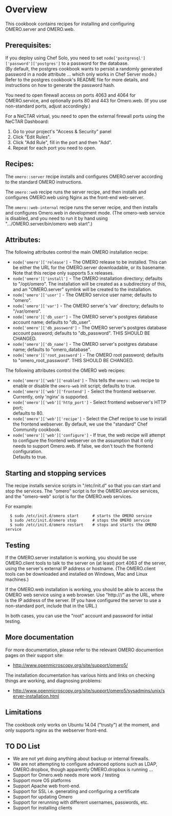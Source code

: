 Overview
========

This cookbook contains recipes for installing and configuring OMERO.server 
and OMERO.web.

Prerequisites:
--------------

If you deploy using Chef Solo, you need to set 
`node['postgresql']['password']['postgres']` to a password for the database.  
(By default, the postgres cookbook wants to persist a randomly generated 
password in a node attribute ... which only works in Chef Server mode.)  
Refer to the postgres cookbook's README file for more details, and 
instructions on how to generate the password hash.

You need to open firewall access on ports 4063 and 4064 for
OMERO.service, and optionally ports 80 and 443 for Omero.web.  (If you 
use non-standard ports, adjust accordingly.)  

For a NeCTAR virtual, you need to open the external firewall ports using
the NeCTAR Dashboard:
1. Go to your project's "Access & Security" panel
2. Click "Edit Rules".
3. Click "Add Rule", fill in the port and then "Add".  
4. Repeat for each port you need to open.

Recipes:
--------

The `omero::server` recipe installs and configures OMERO.server according 
to the standard OMERO instructions.

The `omero::web` recipe runs the server recipe, and then installs and 
configures OMERO.web using Nginx as the front-end web-server.

The `omero::web-internal` recipe runs the server recipe, and then installs and 
configures Omero.web in development mode.  (The omero-web service is disabled,
and you need to run it by hand using ".../OMERO.server/bin/omero web start".)

Attributes:
-----------

The following attributes control the main OMERO installation recipe:

* `node['omero']['release']` - The OMERO release to be installed.  This can be either the URL for the OMERO.server downloadable, or its basename.  Note that this recipe only supports 5.x releases.
* `node['omero']['install']` - The OMERO installation directory; defaults to 
"/opt/omero".  The installation will be created as a subdirectory of this,
and an "OMERO.server" symlink will be created to the installation.
* `node['omero']['user']` - The OMERO service user name; defaults to "omero".
* `node['omero']['var']` - The OMERO server's 'var' directory; defaults to 
"/var/omero".
* `node['omero']['db_user']` - The OMERO server's postgres database account 
name; defaults to "db_user".
* `node['omero']['db_password']` - The OMERO server's postgres database account 
password; defaults to "db_password".  THIS SHOULD BE CHANGED.
* `node['omero']['db_name']` - The OMERO server's postgres database name; 
defaults to "omero_database".
* `node['omero']['root_password']` - The OMERO root password; defaults to 
"omero_root_password".  THIS SHOULD BE CHANGED.

The following attributes control the OMERO web recipes:

* `node['omero']['web']['enabled']` - This tells the `omero::web` recipe to
enable or disable the `omero-web` init script; defaults to true.
* `node['omero']['web']['frontend']` - Select the frontend webserver.  
Currently, only 'nginx' is supported.
* `node['omero']['web']['http_port']` - Select frontend webserver's HTTP port;  
defaults to 80.
* `node['omero']['web']['recipe']` - Select the Chef recipe to use to install
the frontend webserver.  By default, we use the "standard" Chef Community 
cookbook.
* `node['omero']['web']['configure']` - If true, the web recipe will attempt 
to configure the frontend webserver on the assumption that it only needs to 
support Omero.web.  If false, we don't touch the frontend configuration.  
Defaults to true. 

Starting and stopping services
------------------------------

The recipe installs service scripts in "/etc/init.d" so that you can start
and stop the services.  The "omero" script is for the OMERO.service services,
and the "omero-web" script is for the OMERO.web services.

For example:

```
  $ sudo /etc/init.d/omero start      # starts the OMERO service
  $ sudo /etc/init.d/omero stop       # stops the OMERO service
  $ sudo /etc/init.d/omero restart    # stops and starts the OMERO service
```

Testing
-------

If the OMERO.server installation is working, you should be use OMERO.client
tools to talk to the server on (at least) port 4063 of the server, using the
server's external IP address or hostname.  (The OMERO.client tools can be
downloaded and installed on Windows, Mac and Linux machines.)

If the OMERO.web installation is working, you should be able to access the
OMERO web service using a web browser.  Use "http://<IP-address>/" as the URL,
where <IP> is the IP address of the server.  (If you have configured the server
to use a non-standard port, include that in the URL.)

In both cases, you can use the "root" account and password for initial testing.

More documentation
------------------

For more documentation, please refer to the relevant OMERO documention 
pages on their support site:

* http://www.openmicroscopy.org/site/support/omero5/

The installation documentation has various hints and links on checking
things are working, and diagnosing problems:

* http://www.openmicroscopy.org/site/support/omero5/sysadmins/unix/server-installation.html

Limitations
-----------

The cookbook only works on Ubuntu 14.04 ("trusty") at the moment, and 
only supports nginx as the webserver front-end.

TO DO List
----------

* We are not yet doing anything about backup or internal firewalls.
* We are not attempting to configure advanced options such as LDAP, 
  OMERO.dropbox, though apparently OMERO.dropbox is running ...
* Support for Omero.web needs more work / testing
* Support more OS platforms
* Support Apache web front-end.
* Support for SSL i.e. generating and configuring a certificate
* Support for updating Omero
* Support for rerunning with different usernames, passwords, etc.
* Support for installing clients
